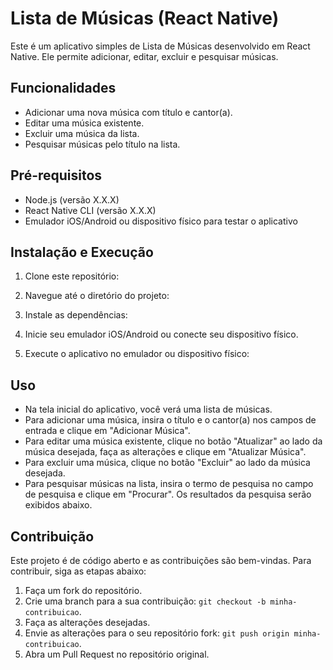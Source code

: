 # Lista de Músicas (React Native)

Este é um aplicativo simples de Lista de Músicas desenvolvido em React Native. Ele permite adicionar, editar, excluir e pesquisar músicas.

## Funcionalidades

- Adicionar uma nova música com título e cantor(a).
- Editar uma música existente.
- Excluir uma música da lista.
- Pesquisar músicas pelo título na lista.

## Pré-requisitos

- Node.js (versão X.X.X)
- React Native CLI (versão X.X.X)
- Emulador iOS/Android ou dispositivo físico para testar o aplicativo

## Instalação e Execução

1. Clone este repositório:

2. Navegue até o diretório do projeto:

3. Instale as dependências:

4. Inicie seu emulador iOS/Android ou conecte seu dispositivo físico.

5. Execute o aplicativo no emulador ou dispositivo físico:


## Uso

- Na tela inicial do aplicativo, você verá uma lista de músicas.
- Para adicionar uma música, insira o título e o cantor(a) nos campos de entrada e clique em "Adicionar Música".
- Para editar uma música existente, clique no botão "Atualizar" ao lado da música desejada, faça as alterações e clique em "Atualizar Música".
- Para excluir uma música, clique no botão "Excluir" ao lado da música desejada.
- Para pesquisar músicas na lista, insira o termo de pesquisa no campo de pesquisa e clique em "Procurar". Os resultados da pesquisa serão exibidos abaixo.

## Contribuição

Este projeto é de código aberto e as contribuições são bem-vindas. Para contribuir, siga as etapas abaixo:

1. Faça um fork do repositório.
2. Crie uma branch para a sua contribuição: `git checkout -b minha-contribuicao`.
3. Faça as alterações desejadas.
4. Envie as alterações para o seu repositório fork: `git push origin minha-contribuicao`.
5. Abra um Pull Request no repositório original.
